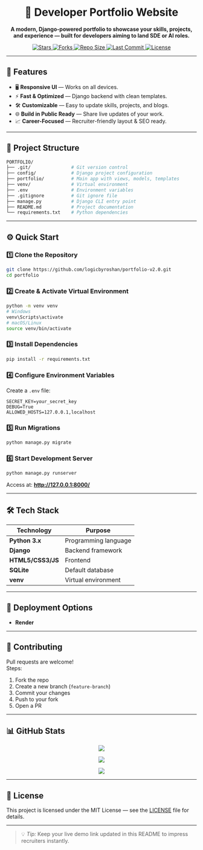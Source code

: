 <h1 align="center">🚀 Developer Portfolio Website</h1>
<p align="center">
  <b>A modern, Django-powered portfolio to showcase your skills, projects, and experience — built for developers aiming to land SDE or AI roles.</b>
</p>

<p align="center">
  <a href="https://github.com/your-username/portfolio">
    <img src="https://img.shields.io/github/stars/logicbyroshan/portfolio?style=flat-square" alt="Stars"/>
  </a>
  <a href="https://github.com/your-username/portfolio">
    <img src="https://img.shields.io/github/forks/logicbyroshan/portfolio?style=flat-square" alt="Forks"/>
  </a>
  <a href="#">
    <img src="https://img.shields.io/github/repo-size/logicbyroshan/portfolio?style=flat-square" alt="Repo Size"/>
  </a>
  <a href="#">
    <img src="https://img.shields.io/github/last-commit/logicbyroshan/portfolio?style=flat-square" alt="Last Commit"/>
  </a>
  <a href="LICENSE">
    <img src="https://img.shields.io/badge/license-MIT-green?style=flat-square" alt="License"/>
  </a>
</p>

---

## 📌 Features
- 🖥 **Responsive UI** — Works on all devices.
- ⚡ **Fast & Optimized** — Django backend with clean templates.
- 🛠 **Customizable** — Easy to update skills, projects, and blogs.
- 🌐 **Build in Public Ready** — Share live updates of your work.
- 📈 **Career-Focused** — Recruiter-friendly layout & SEO ready.

---

## 📂 Project Structure

```bash
PORTFOLIO/
├── .git/               # Git version control
├── config/             # Django project configuration
├── portfolio/          # Main app with views, models, templates
├── venv/               # Virtual environment
├── .env                # Environment variables
├── .gitignore          # Git ignore file
├── manage.py           # Django CLI entry point
├── README.md           # Project documentation
└── requirements.txt    # Python dependencies
```

---

## ⚙️ Quick Start

### 1️⃣ Clone the Repository
```bash
git clone https://github.com/logicbyroshan/portfolio-v2.0.git
cd portfolio
```

### 2️⃣ Create & Activate Virtual Environment
```bash
python -m venv venv
# Windows
venv\Scripts\activate
# macOS/Linux
source venv/bin/activate
```

### 3️⃣ Install Dependencies
```bash
pip install -r requirements.txt
```

### 4️⃣ Configure Environment Variables
Create a `.env` file:
```env
SECRET_KEY=your_secret_key
DEBUG=True
ALLOWED_HOSTS=127.0.0.1,localhost
```

### 5️⃣ Run Migrations
```bash
python manage.py migrate
```

### 6️⃣ Start Development Server
```bash
python manage.py runserver
```
Access at: **http://127.0.0.1:8000/**

---

## 🛠 Tech Stack
| Technology | Purpose |
|------------|---------|
| **Python 3.x** | Programming language |
| **Django** | Backend framework |
| **HTML5/CSS3/JS** | Frontend |
| **SQLite** | Default database |
| **venv** | Virtual environment |

---

## 🚀 Deployment Options
- **Render**

---


## 🤝 Contributing
Pull requests are welcome!  
Steps:
1. Fork the repo
2. Create a new branch (`feature-branch`)
3. Commit your changes
4. Push to your fork
5. Open a PR

---

## 📊 GitHub Stats

<p align="center">
  <img src="https://github-readme-stats.vercel.app/api/pin/?username=logicbyroshan&repo=portfolio&theme=radical" />
</p>

<p align="center">
  <img src="https://github-readme-stats.vercel.app/api?username=logicbyroshan&show_icons=true&theme=radical" />
</p>

<p align="center">
  <img src="https://streak-stats.demolab.com?user=logicbyroshan&theme=radical" />
</p>

---

## 📜 License
This project is licensed under the MIT License — see the [LICENSE](LICENSE) file for details.

---

> 💡 *Tip:* Keep your live demo link updated in this README to impress recruiters instantly.
